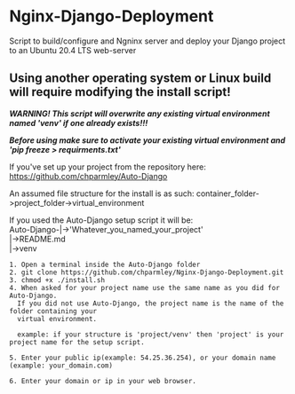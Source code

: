 # Nginx-Django-Deployment
Script to build/configure and Ngninx server and deploy your Django project to an Ubuntu 20.4 LTS web-server

Using another operating system or Linux build will require modifying the install script!
----------------------------------------------------------------------------------------

   ***WARNING! This script will overwrite any existing virtual environment named 'venv' if one already exists!!!***

   ***Before using make sure to activate your existing virtual environment and 'pip freeze > requirments.txt'***

If you've set up your project from the repository here:
https://github.com/chparmley/Auto-Django

   An assumed file structure for the install is as such:
            container_folder->project_folder->virtual_environment

If you used the Auto-Django setup script it will be:  
Auto-Django-|->'Whatever_you_named_your_project'  
              |->README.md  
              |->venv  


    1. Open a terminal inside the Auto-Django folder 
    2. git clone https://github.com/chparmley/Nginx-Django-Deployment.git
    3. chmod +x ./install.sh
    4. When asked for your project name use the same name as you did for Auto-Django.
      If you did not use Auto-Django, the project name is the name of the folder containing your
      virtual environment. 
   
      example: if your structure is 'project/venv' then 'project' is your project name for the setup script.

    5. Enter your public ip(example: 54.25.36.254), or your domain name (example: your_domain.com)

    6. Enter your domain or ip in your web browser.
